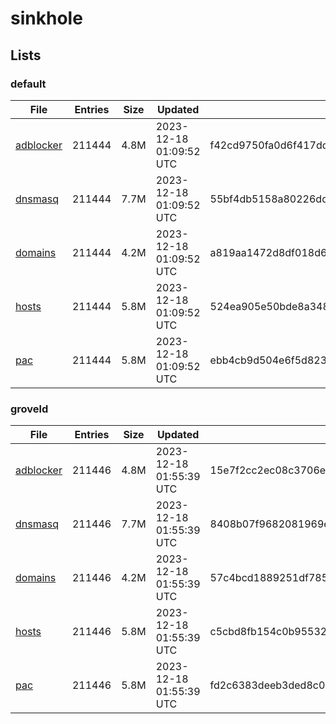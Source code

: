 # sinkhole

## Lists

### default

|File|Entries|Size|Updated|Hash|
|-|-|-|-|-|
|[adblocker](https://raw.githubusercontent.com/groveld/sinkhole/lists/default/adblocker.txt)|211444|4.8M|2023-12-18 01:09:52 UTC|f42cd9750fa0d6f417ddb4ecc3f319d2d7b76b53439d5a4271a0d8b2333e24aa|
|[dnsmasq](https://raw.githubusercontent.com/groveld/sinkhole/lists/default/dnsmasq.txt)|211444|7.7M|2023-12-18 01:09:52 UTC|55bf4db5158a80226dd6ec273663b7904b1237ee5db2d3e7824d1e48ffbe8ad6|
|[domains](https://raw.githubusercontent.com/groveld/sinkhole/lists/default/domains.txt)|211444|4.2M|2023-12-18 01:09:52 UTC|a819aa1472d8df018d6b55a9175b2cb7aeda4e1942d3c5f2184c4427819748b4|
|[hosts](https://raw.githubusercontent.com/groveld/sinkhole/lists/default/hosts.txt)|211444|5.8M|2023-12-18 01:09:52 UTC|524ea905e50bde8a34846517d67beaeac57d6bf0776ab1c9b515a3b2bf6870e0|
|[pac](https://raw.githubusercontent.com/groveld/sinkhole/lists/default/pac.txt)|211444|5.8M|2023-12-18 01:09:52 UTC|ebb4cb9d504e6f5d823d75577c20b90c4adb3d79ddbacad904cf2a12ea4f5f5a|

### groveld

|File|Entries|Size|Updated|Hash|
|-|-|-|-|-|
|[adblocker](https://raw.githubusercontent.com/groveld/sinkhole/lists/groveld/adblocker.txt)|211446|4.8M|2023-12-18 01:55:39 UTC|15e7f2cc2ec08c3706e8657c7ff12fc6932ee11afd9be924c8d29dd0180f4795|
|[dnsmasq](https://raw.githubusercontent.com/groveld/sinkhole/lists/groveld/dnsmasq.txt)|211446|7.7M|2023-12-18 01:55:39 UTC|8408b07f9682081969e2d9608c15139dc6b17b1abdf9a153feae592bd161990a|
|[domains](https://raw.githubusercontent.com/groveld/sinkhole/lists/groveld/domains.txt)|211446|4.2M|2023-12-18 01:55:39 UTC|57c4bcd1889251df78537445c750e1442f5b10e452e15aef9f53dad39ceaa78b|
|[hosts](https://raw.githubusercontent.com/groveld/sinkhole/lists/groveld/hosts.txt)|211446|5.8M|2023-12-18 01:55:39 UTC|c5cbd8fb154c0b95532ed81e804d6825af50cb4779ca923d28729bc411ae29cb|
|[pac](https://raw.githubusercontent.com/groveld/sinkhole/lists/groveld/pac.txt)|211446|5.8M|2023-12-18 01:55:39 UTC|fd2c6383deeb3ded8c080be87d8714a61b1eab7cb7d6d797b848364e99bf75f1|

